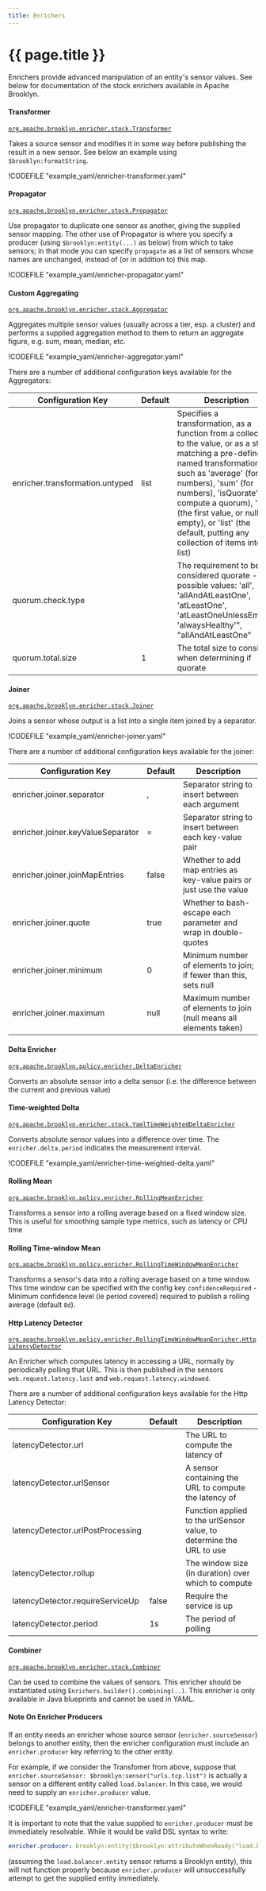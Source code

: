 ```yaml
---
title: Enrichers
---
```

# {{ page.title }}

Enrichers provide advanced manipulation of an entity's sensor values.
See below for documentation of the stock enrichers available in Apache Brooklyn.

#### Transformer

[`org.apache.brooklyn.enricher.stock.Transformer`](https://brooklyn.apache.org/v/latest/misc/javadoc/org/apache/brooklyn/enricher/stock/Transformer.html)

Takes a source sensor and modifies it in some way before publishing the result in a new sensor. See below an example using `$brooklyn:formatString`.

!CODEFILE "example_yaml/enricher-transformer.yaml"

#### Propagator

[`org.apache.brooklyn.enricher.stock.Propagator`](https://brooklyn.apache.org/v/latest/misc/javadoc/org/apache/brooklyn/enricher/stock/Propagator.html)

Use propagator to duplicate one sensor as another, giving the supplied sensor mapping.
The other use of Propagator is where you specify a producer (using `$brooklyn:entity(...)` as below)
from which to take sensors; in that mode you can specify `propagate` as a list of sensors whose names are unchanged, instead of (or in addition to) this map.

!CODEFILE "example_yaml/enricher-propagator.yaml"

#### Custom Aggregating

[`org.apache.brooklyn.enricher.stock.Aggregator`](https://brooklyn.apache.org/v/latest/misc/javadoc/org/apache/brooklyn/enricher/stock/Aggregator.html)

Aggregates multiple sensor values (usually across a tier, esp. a cluster) and performs a supplied aggregation method to them to return an aggregate figure, e.g. sum, mean, median, etc.

!CODEFILE "example_yaml/enricher-aggregator.yaml"

There are a number of additional configuration keys available for the Aggregators:

| Configuration Key                 | Default | Description                                                         |
|-----------------------------------|---------|---------------------------------------------------------------------|
| enricher.transformation.untyped   | list    | Specifies a transformation, as a function from a collection to the value, or as a string matching a pre-defined named transformation, such as 'average' (for numbers), 'sum' (for numbers), 'isQuorate' (to compute a quorum), 'first' (the first value, or null if empty), or 'list' (the default, putting any collection of items into a list) |
| quorum.check.type                 |         | The requirement to be considered quorate -- possible values: 'all', 'allAndAtLeastOne', 'atLeastOne', 'atLeastOneUnlessEmpty', 'alwaysHealthy'", "allAndAtLeastOne" |
| quorum.total.size                 | 1       | The total size to consider when determining if quorate              |

#### Joiner

[`org.apache.brooklyn.enricher.stock.Joiner`](https://brooklyn.apache.org/v/latest/misc/javadoc/org/apache/brooklyn/enricher/stock/Joiner.html)

Joins a sensor whose output is a list into a single item joined by a separator.

!CODEFILE "example_yaml/enricher-joiner.yaml"

There are a number of additional configuration keys available for the joiner:

| Configuration Key                 | Default | Description                                                         |
|-----------------------------------|---------|---------------------------------------------------------------------|
| enricher.joiner.separator         | ,       | Separator string to insert between each argument                    |
| enricher.joiner.keyValueSeparator | =       | Separator string to insert between each key-value pair              |
| enricher.joiner.joinMapEntries    | false   | Whether to add map entries as key-value pairs or just use the value |
| enricher.joiner.quote             | true    | Whether to bash-escape each parameter and wrap in double-quotes     |
| enricher.joiner.minimum           | 0       | Minimum number of elements to join; if fewer than this, sets null   |
| enricher.joiner.maximum           | null    | Maximum number of elements to join (null means all elements taken)  |

####	Delta Enricher

[`org.apache.brooklyn.policy.enricher.DeltaEnricher`](https://brooklyn.apache.org/v/latest/misc/javadoc/org/apache/brooklyn/policy/enricher/DeltaEnricher.html)

Converts an absolute sensor into a delta sensor (i.e. the difference between the current and previous value)

####	Time-weighted Delta

[`org.apache.brooklyn.enricher.stock.YamlTimeWeightedDeltaEnricher`](https://brooklyn.apache.org/v/latest/misc/javadoc/org/apache/brooklyn/enricher/stock/YamlTimeWeightedDeltaEnricher.html)

Converts absolute sensor values into a difference over time. The `enricher.delta.period` indicates the measurement interval.

!CODEFILE "example_yaml/enricher-time-weighted-delta.yaml"

####	Rolling Mean

[`org.apache.brooklyn.policy.enricher.RollingMeanEnricher`](https://brooklyn.apache.org/v/latest/misc/javadoc/org/apache/brooklyn/policy/enricher/RollingMeanEnricher.html)

Transforms a sensor into a rolling average based on a fixed window size. This is useful for smoothing sample type metrics, such as latency or CPU time

#### Rolling Time-window Mean

[`org.apache.brooklyn.policy.enricher.RollingTimeWindowMeanEnricher`](https://brooklyn.apache.org/v/latest/misc/javadoc/org/apache/brooklyn/policy/enricher/RollingTimeWindowMeanEnricher.html)

Transforms a sensor's data into a rolling average based on a time window. This time window can be specified with the config key `confidenceRequired` - Minimum confidence level (ie period covered) required to publish a rolling average (default `8d`).

#### Http Latency Detector

[`org.apache.brooklyn.policy.enricher.RollingTimeWindowMeanEnricher.HttpLatencyDetector`](https://brooklyn.apache.org/v/latest/misc/javadoc/org/apache/brooklyn/policy/enricher/HttpLatencyDetector.html)

An Enricher which computes latency in accessing a URL, normally by periodically polling that URL. This is then published in the sensors `web.request.latency.last` and `web.request.latency.windowed`.

There are a number of additional configuration keys available for the Http Latency Detector:

| Configuration Key                 | Default | Description                                                          |
|-----------------------------------|---------|----------------------------------------------------------------------|
| latencyDetector.url               |         | The URL to compute the latency of                                    |
| latencyDetector.urlSensor         |         | A sensor containing the URL to compute the latency of                |
| latencyDetector.urlPostProcessing |         | Function applied to the urlSensor value, to determine the URL to use |
| latencyDetector.rollup            |         | The window size (in duration) over which to compute                  |
| latencyDetector.requireServiceUp  | false   | Require the service is up                                            |
| latencyDetector.period            | 1s      | The period of polling                                                |

#### Combiner

[`org.apache.brooklyn.enricher.stock.Combiner`](https://brooklyn.apache.org/v/latest/misc/javadoc/org/apache/brooklyn/enricher/stock/Combiner.html)

Can be used to combine the values of sensors.  This enricher should be instantiated using `Enrichers.builder().combining(..)`.
This enricher is only available in Java blueprints and cannot be used in YAML.

#### Note On Enricher Producers

If an entity needs an enricher whose source sensor (`enricher.sourceSensor`) belongs to another entity, then the enricher
configuration must include an `enricher.producer` key referring to the other entity.

For example, if we consider the Transfomer from above, suppose that `enricher.sourceSensor: $brooklyn:sensor("urls.tcp.list")`
is actually a sensor on a different entity called `load.balancer`. In this case, we would need to supply an
`enricher.producer` value.

!CODEFILE "example_yaml/enricher-transformer.yaml"

It is important to note that the value supplied to `enricher.producer` must be immediately resolvable. While it would be valid
DSL syntax to write:

```yaml
enricher.producer: brooklyn:entity($brooklyn:attributeWhenReady("load.balancer.entity"))
```

(assuming the `load.balancer.entity` sensor returns a Brooklyn entity), this will not function properly because `enricher.producer`
will unsuccessfully attempt to get the supplied entity immediately.
